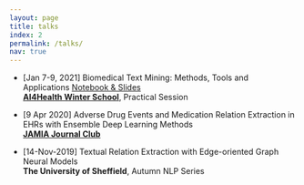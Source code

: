 ```yaml
---
layout: page
title: talks
index: 2
permalink: /talks/
nav: true
---
```


- [Jan 7-9, 2021] Biomedical Text Mining: Methods, Tools and Applications <a href="https://github.com/fenchri/ai4h-nactem-handson">Notebook & Slides</a>  
   <a href="https://ai4healthschool.org/"><b>AI4Health Winter School</b></a>, Practical Session

- [9 Apr 2020] Adverse Drug Events and Medication Relation Extraction in EHRs with Ensemble Deep Learning Methods  
   <a href="https://www.amia.org/education/live-webinars/2020-april-jamia-journal-club-webinar"><b>JAMIA Journal Club</b></a>

- [14-Nov-2019] Textual Relation Extraction with Edge-oriented Graph Neural Models   
   <b>The University of Sheffield</b>, Autumn NLP Series
